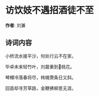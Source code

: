 # 访饮妓不遇招酒徒不至

**作者**: 刘兼

## 诗词内容

小桥流水接平沙，何处行云不在家。

毕卓未来轻竹叶，刘晨重到𣨼桃花。

琴樽冷落春将尽，帏幌萧条日又斜。

回首却寻芳草路，金鞭拂柳思无涯。

